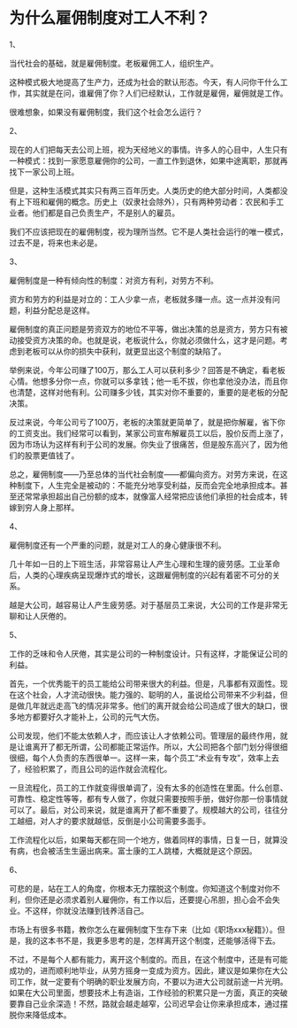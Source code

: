# 为什么雇佣制度对工人不利？

1、

当代社会的基础，就是雇佣制度。老板雇佣工人，组织生产。

这种模式极大地提高了生产力，还成为社会的默认形态。今天，有人问你干什么工作，其实就是在问，谁雇佣了你？人们已经默认，工作就是雇佣，雇佣就是工作。

很难想象，如果没有雇佣制度，我们这个社会怎么运行？

2、

现在的人们把每天去公司上班，视为天经地义的事情。许多人的心目中，人生只有一种模式：找到一家愿意雇佣你的公司，一直工作到退休，如果中途离职，那就再找下一家公司上班。

但是，这种生活模式其实只有两三百年历史。人类历史的绝大部分时间，人类都没有上下班和雇佣的概念。历史上（奴隶社会除外），只有两种劳动者：农民和手工业者。他们都是自己负责生产，不是别人的雇员。

我们不应该把现在的雇佣制度，视为理所当然。它不是人类社会运行的唯一模式，过去不是，将来也未必是。

3、

雇佣制度是一种有倾向性的制度：对资方有利，对劳方不利。

资方和劳方的利益是对立的：工人少拿一点，老板就多赚一点。这一点并没有问题，利益分配总是这样。

雇佣制度的真正问题是劳资双方的地位不平等，做出决策的总是资方，劳方只有被动接受资方决策的命。也就是说，老板说什么，你就必须做什么，这才是问题。考虑到老板可以从你的损失中获利，就更显出这个制度的缺陷了。

举例来说，今年公司赚了100万，那么工人可以获利多少？回答是不确定，看老板心情。他想多分你一点，你就可以多拿钱；他一毛不拔，你也拿他没办法，而且你也清楚，这样对他有利。公司赚多少钱，其实对你不重要的，重要的是老板的分配决策。

反过来说，今年公司亏了100万，老板的决策就更简单了，就是把你解雇，省下你的工资支出。我们经常可以看到，某家公司宣布解雇员工以后，股价反而上涨了，因为市场认为这样有利于公司的发展。你失业了很痛苦，但是股东高兴了，因为他们的股票更值钱了。

总之，雇佣制度——乃至总体的当代社会制度——都偏向资方。对劳方来说，在这种制度下，人生完全是被动的：不能充分地享受利益，反而会完全地承担成本。甚至还常常承担超出自己份额的成本，就像富人经常把应该他们承担的社会成本，转嫁到穷人身上那样。

4、

雇佣制度还有一个严重的问题，就是对工人的身心健康很不利。

几十年如一日的上下班生活，非常容易让人产生心理和生理的疲劳感。工业革命后，人类的心理疾病呈现爆炸式的增长，这跟雇佣制度的兴起有着密不可分的关系。

越是大公司，越容易让人产生疲劳感。对于基层员工来说，大公司的工作是非常无聊和让人厌倦的。

5、

工作的乏味和令人厌倦，其实是公司的一种制度设计。只有这样，才能保证公司的利益。

首先，一个优秀能干的员工能给公司带来很大的利益。但是，凡事都有双面性。现在这个社会，人才流动很快。能力强的、聪明的人，虽说给公司带来不少利益，但是做几年就远走高飞的情况非常多。他们的离开就会给公司造成了很大的缺口，很多地方都要好久才能补上，公司的元气大伤。

公司发现，他们不能太依赖人才，而应该让人才依赖公司。管理层的最终作用，就是让谁离开了都无所谓，公司都能正常运作。所以，大公司把各个部门划分得很细很细，每个人负责的东西很单一。这样一来，每个员工“术业有专攻”，效率上去了，经验积累了，而且公司的运作就会流程化。

一旦流程化，员工的工作就变得很单调了，没有太多的创造性在里面。什么创意、可靠性、稳定性等等，都有专人做了，你就只需要按照手册，做好你那一份事情就可以了。最后，对公司来说，就是谁离开了都不重要了。规模越大的公司，往往分工越细，对人才的要求就越低，反倒是小公司需要多面手。

工作流程化以后，如果每天都在同一个地方，做着同样的事情，日复一日，就算没有病，也会被活生生逼出病来。富士康的工人跳楼，大概就是这个原因。

6、

可悲的是，站在工人的角度，你根本无力摆脱这个制度。你知道这个制度对你不利，但你还是必须求着别人雇佣你，有工作以后，还要提心吊胆，担心会不会失业。不这样，你就没法赚到钱养活自己。

市场上有很多书籍，教你怎么在雇佣制度下生存下来（比如《职场xxx秘籍》）。但是，我的这本书不是，我更多思考的是，怎样离开这个制度，还能够活得下去。

不过，不是每个人都有能力，离开这个制度的。而且，在这个制度中，还是有可能成功的，进而顺利地毕业，从劳方摇身一变成为资方。因此，建议是如果你在大公司工作，就一定要有个明确的职业发展方向，不要以为进大公司就前途一片光明。如果在大公司里面，想要技术上有造诣，工作经验的积累只是一方面，真正的突破要靠自己业余深造！不然，路就会越走越窄，公司迟早会让你来承担成本，通过摆脱你来降低成本。

